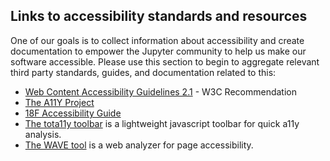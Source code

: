 ## Links to accessibility standards and resources

One of our goals is to collect information about accessibility and create documentation to empower the Jupyter community to help us make our software accessible. Please use this section to begin to aggregate relevant third party standards, guides, and documentation related to this:

*   [Web Content Accessibility Guidelines 2.1](https://www.w3.org/TR/WCAG21/) - W3C Recommendation
*   [The A11Y Project](https://a11yproject.com/)
*   [18F Accessibility Guide](https://accessibility.18f.gov/)
*   [The tota11y toolbar](https://khan.github.io/tota11y/) is a lightweight javascript toolbar for quick a11y analysis.
*   [The WAVE tool](http://wave.webaim.org/report#/http://z2jh.jupyter.org/) is a web analyzer for page accessibility.

